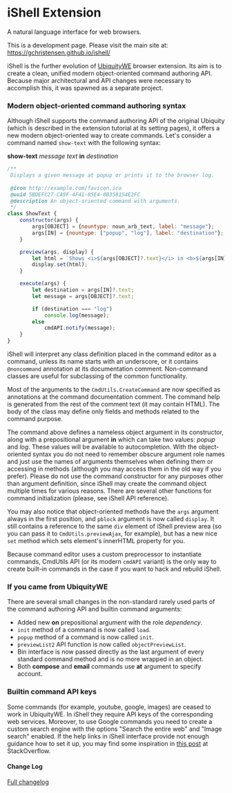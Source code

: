 # iShell Extension

A natural language interface for web browsers.

This is a development page. Please visit the main site at: https://gchristensen.github.io/ishell/

iShell is the further evolution of [UbiquityWE](https://github.com/GChristensen/ubiquitywe#readme) browser extension.
Its aim is to create a clean, unified modern object-oriented command authoring API. Because major architectural and API 
changes were necessary to accomplish this, it was spawned as a separate project.

### Modern object-oriented command authoring syntax

Although iShell supports the command authoring API of the original Ubiquity (which is described in the extension tutorial at its setting pages),
it offers a new modern object-oriented way to create commands. Let's consider a command named `show-text` with the following syntax:

**show-text** *message text* **in** *destination*

```js
/**
 Displays a given message at popup or prints it to the browser log.
 
 @icon http://example.com/favicon.ico
 @uuid 5BDEFC27-CA9F-4F41-85E4-8B358154E2FC
 @description An object-oriented command with arguments.
 */
class ShowText {
    constructor(args) {
        args[OBJECT] = {nountype: noun_arb_text, label: "message"};
        args[IN] = {nountype: ["popup", "log"], label: "destination"};
    }

    preview(args, display) {
        let html = `Shows <i>${args[OBJECT]?.text}</i> in <b>${args[IN]?.text || "popup"}</b>`;
        display.set(html);
    }

    execute(args) {
        let destination = args[IN]?.text;
        let message = args[OBJECT]?.text;

        if (destination === "log")
            console.log(message);
        else
            cmdAPI.notify(message);
    }
}

```

iShell will interpret any class definition placed in the command editor as a command, unless its name starts with an underscore, or it contains `@noncommand`
annotation at its documentation comment. Non-command classes are useful for subclassing of the common functionality.

Most of the arguments to the `CmdUtils.CreateCommand` are now specified as annotations at the command documentation comment. The command help
is generated from the rest of the comment text (it may contain HTML). The body of the class may define only fields and methods
related to the command purpose.

The command above defines a nameless object argument in its constructor, along with a prepositional argument **in** which can take two values: *popup* and *log*. 
These values will
be available to autocompletion. With the object-oriented syntax you do not need to remember obscure argument role names and just use the names
of arguments themselves when defining them or accessing in methods (although you may access them in the old way if you prefer).
Please do not use the command constructor for any purposes other than argument definition, since iShell may create the command object multiple times for 
various reasons. There are several other functions for command initialization (please, see iShell API reference).

You may also notice that object-oriented methods have the `args` argument always in the first position,
and `pblock` argument is now called `display`. It still contains a reference to the same `div` element
of iShell preview area (so you can pass it to `CmdUtils.previewAjax`, for example),
but has a new nice `set` method which sets element's innerHTML property for you.

Because command editor uses a custom preprocessor to instantiate commands, CmdUtils API (or its modern `cmdAPI` variant) is the only way to create 
built-in commands in the case if you want to hack and rebuild iShell.

### If you came from UbiquityWE

There are several small changes in the non-standard rarely used parts of the command authoring API and builtin command arguments:

* Added new **on** prepositional argument with the role *dependency*.
* `init` method of a command is now called `load`.
* `popup` method of a command is now called `init`.
* `previewList2` API function is now called `objectPreviewList`.   
* Bin interface is now passed directly as the last argument of every standard command method and is no more wrapped in an object. 
* Both **compose** and **email** commands use **at** argument to specify account.

### Builtin command API keys

Some commands (for example, youtube, google, images) are ceased to work in UbiquityWE. In iShell they require API keys
of the corresponding web services. Moreover, to use Google commands you need to create a custom search engine with the options
"Search the entire web" and "Image search" enabled. If the help links in iShell interface provide not enough guidance how
to set it up, you may find some inspiration in [this post](https://stackoverflow.com/questions/45899493/configuring-google-custom-search-to-work-like-google-search)
at StackOverflow.

#### Change Log

[Full changelog](changelog.md)
